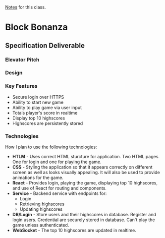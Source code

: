 [Notes](https://github.com/SpencerHill4/startup2024/blob/main/notes.md) for this class.

# Block Bonanza

## Specification Deliverable

### Elevator Pitch
### Design
### Key Features
- Secure login over HTTPS
- Ability to start new game
- Ability to play game via user input
- Totals player's score in realtime
- Display top 10 highscores
- Highscores are persistently stored
### Technologies
How I plan to use the following technologies:
- **HTLM** - Uses correct HTML sturcture for application. Two HTML pages. One for login and one for playing the game.
- **CSS** - Styling the application so that it appears correctly on different screen as well as looks visually appealing. It will also be used to provide animations for the game.
- **React** - Provides login, playing the game, displaying top 10 highscores, and use of React for routing and components.
- **Service** - Backend service with endpoints for:
	- Login
	- Retrieving highscores
	- Updating highscores
- **DB/Login** - Store users and their highscores in database. Register and login users. Credential are securely stored in database. Can't play the game unless authenticated.
- **WebSocket** - The top 10 highscores are updated in realtime.
